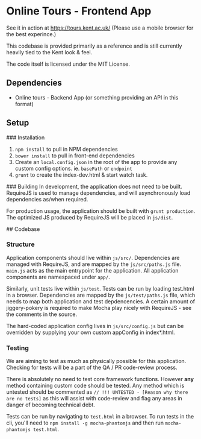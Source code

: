 # Online Tours - Frontend App

See it in action at https://tours.kent.ac.uk/ (Please use a mobile browser for the best experince.)

This codebase is provided primarily as a reference and is still currently heavily tied to the Kent look & feel.

The code itself is licensed under the MIT License.

## Dependencies

 * Online tours - Backend App (or something providing an API in this format)


## Setup

### Installation

1. `npm install` to pull in NPM dependencies
2. `bower install` to pull in front-end dependencies
3. Create an `local.config.json` in the root of the app to provide any custom config options. ie. `basePath` or `endpoint`
4. `grunt` to create the index-dev.html & start watch task.

### Building
In development, the application does not need to be built. RequireJS is used to manage dependencies, and will asynchronously load dependencies as/when required.

For production usage, the application should be built with `grunt production`. The optimized JS produced by RequireJS will be placed in `js/dist`.


## Codebase

### Structure

Application components should live within `js/src/`. Dependencies are managed with RequireJS, and are mapped by the `js/src/paths.js` file. `main.js` acts as the main entrypoint for the application. All application components are namespaced under `app/`.

Similarly, unit tests live within `js/test`. Tests can be run by loading test.html in a browser. Dependencies are mapped by the `js/test/paths.js` file, which needs to map both application and test depdencencies. A certain amount of jiggery-pokery is required to make Mocha play nicely with RequireJS - see the comments in the source.

The hard-coded application config lives in `js/src/config.js` but can be overridden by supplying your own custom appConfig in index*.html.

### Testing

We are aiming to test as much as physically possible for this application. Checking for tests will be a part of the QA / PR code-review process. 

There is absolutely no need to test core framework functions. However **any** method containing custom code should be tested. Any method which is untested should be commented as `// !!! UNTESTED - [Reason why there are no tests]` as this will assist with code-review and flag any areas in danger of becoming technical debt.

Tests can be run by navigating to `test.html` in a browser.
To run tests in the cli, you'll need to `npm install -g mocha-phantomjs` and then run `mocha-phantomjs test.html`. 
